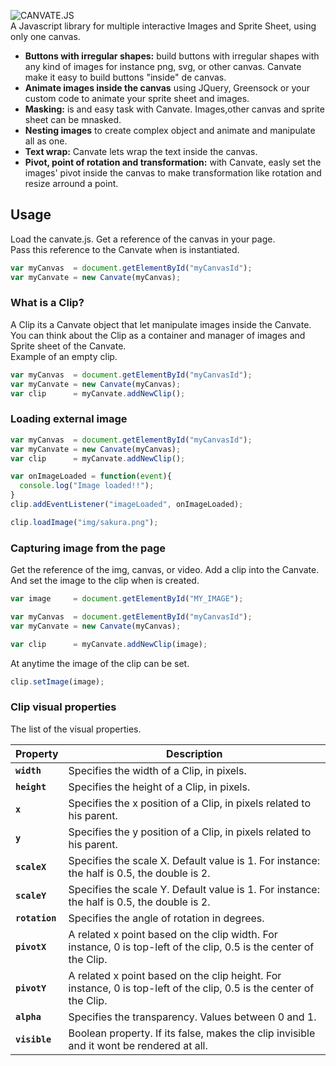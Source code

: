 
![CANVATE.JS](http://sakuracode.com/img/Ryu-github.svg)<br>
A Javascript library for multiple interactive Images and Sprite Sheet, using only one canvas.
- **Buttons with irregular shapes:** build buttons with irregular shapes with any kind of images for instance png, svg,  or other canvas. Canvate make it easy to build buttons "inside" de canvas.
- **Animate images inside the canvas**  using JQuery, Greensock or your custom code to animate your sprite sheet and images.
- **Masking:** is and easy task with Canvate. Images,other canvas and sprite sheet can be mnasked.
- **Nesting images** to create complex object and animate and manipulate all as one.
- **Text wrap:** Canvate lets wrap the text inside the canvas.
- **Pivot, point of rotation and transformation:** with Canvate, easly set the images' pivot inside the canvas to make transformation like rotation and resize arround a point.

## Usage
Load the canvate.js.
Get a reference of the canvas in your page.<br>
Pass this reference to the Canvate when is instantiated.
```jsx
var myCanvas  = document.getElementById("myCanvasId");
var myCanvate = new Canvate(myCanvas);
```
### What is a Clip?
A Clip its a Canvate object that let manipulate images inside the Canvate.<br>
You can think about the Clip as a container and manager of images and Sprite sheet of the Canvate.<br>
Example of an empty clip.
```jsx
var myCanvas  = document.getElementById("myCanvasId");
var myCanvate = new Canvate(myCanvas);
var clip      = myCanvate.addNewClip();
```
### Loading external image
```jsx
var myCanvas  = document.getElementById("myCanvasId");
var myCanvate = new Canvate(myCanvas);
var clip      = myCanvate.addNewClip();

var onImageLoaded = function(event){
  console.log("Image loaded!!");
}
clip.addEventListener("imageLoaded", onImageLoaded);

clip.loadImage("img/sakura.png");
```
### Capturing image from the page
Get the reference of the img, canvas, or video. Add a clip into the Canvate.<br>
And set the image to the clip when is created.
```jsx
var image     = document.getElementById("MY_IMAGE");

var myCanvas  = document.getElementById("myCanvasId");
var myCanvate = new Canvate(myCanvas);

var clip      = myCanvate.addNewClip(image);
```
At anytime the image of the clip can be set.
```jsx
clip.setImage(image);
```

### Clip visual properties
The list of the visual properties.

| Property | Description |
| ------------- | ------------- |
| **```width```** | Specifies the width of a Clip, in pixels.  |
| **```height```** | Specifies the height of a Clip, in pixels.  |
| **```x```** | Specifies the x position of a Clip, in pixels related to his parent.  |
| **```y```** | Specifies the y position of a Clip, in pixels related to his parent.  |
| **```scaleX```** | Specifies the scale X. Default value is 1. For instance: the half is 0.5, the double is 2.  |
| **```scaleY```** | Specifies the scale Y. Default value is 1. For instance: the half is 0.5, the double is 2.  |
| **```rotation```** | Specifies the angle of rotation in degrees.  |
| **```pivotX```** | A related x point based on the clip width. For instance, 0 is top-left of the clip, 0.5 is the center of the Clip.|
| **```pivotY```** | A related x point based on the clip height. For instance, 0 is top-left of the clip, 0.5 is the center of the Clip.|
| **```alpha```** | Specifies the transparency. Values between 0 and 1.  |
| **```visible```** | Boolean property. If its false, makes the clip invisible and it wont be rendered at all. |
